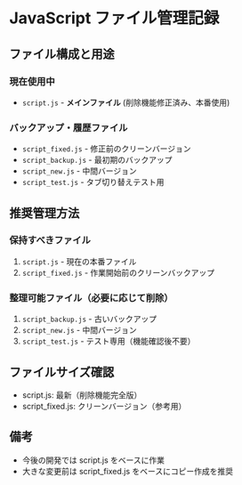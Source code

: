 # JavaScript ファイル管理記録

## ファイル構成と用途

### 現在使用中
- `script.js` - **メインファイル** (削除機能修正済み、本番使用)

### バックアップ・履歴ファイル
- `script_fixed.js` - 修正前のクリーンバージョン
- `script_backup.js` - 最初期のバックアップ
- `script_new.js` - 中間バージョン 
- `script_test.js` - タブ切り替えテスト用

## 推奨管理方法

### 保持すべきファイル
1. `script.js` - 現在の本番ファイル
2. `script_fixed.js` - 作業開始前のクリーンバックアップ

### 整理可能ファイル（必要に応じて削除）
1. `script_backup.js` - 古いバックアップ
2. `script_new.js` - 中間バージョン
3. `script_test.js` - テスト専用（機能確認後不要）

## ファイルサイズ確認
- script.js: 最新（削除機能完全版）
- script_fixed.js: クリーンバージョン（参考用）

## 備考
- 今後の開発では script.js をベースに作業
- 大きな変更前は script_fixed.js をベースにコピー作成を推奨
